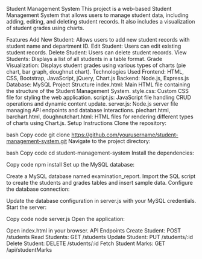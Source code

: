 Student Management System
This project is a web-based Student Management System that allows users to manage student data, including adding, editing, and deleting student records. It also includes a visualization of student grades using charts.

Features
Add New Student: Allows users to add new student records with student name and department ID.
Edit Student: Users can edit existing student records.
Delete Student: Users can delete student records.
View Students: Displays a list of all students in a table format.
Grade Visualization: Displays student grades using various types of charts (pie chart, bar graph, doughnut chart).
Technologies Used
Frontend: HTML, CSS, Bootstrap, JavaScript, jQuery, Chart.js
Backend: Node.js, Express.js
Database: MySQL
Project Structure
index.html: Main HTML file containing the structure of the Student Management System.
style.css: Custom CSS file for styling the web application.
script.js: JavaScript file handling CRUD operations and dynamic content update.
server.js: Node.js server file managing API endpoints and database interactions.
piechart.html, barchart.html, doughnutchart.html: HTML files for rendering different types of charts using Chart.js.
Setup Instructions
Clone the repository:

bash
Copy code
git clone https://github.com/yourusername/student-management-system.git
Navigate to the project directory:

bash
Copy code
cd student-management-system
Install the dependencies:

Copy code
npm install
Set up the MySQL database:

Create a MySQL database named examination_report.
Import the SQL script to create the students and grades tables and insert sample data.
Configure the database connection:

Update the database configuration in server.js with your MySQL credentials.
Start the server:

Copy code
node server.js
Open the application:

Open index.html in your browser.
API Endpoints
Create Student: POST /students
Read Students: GET /students
Update Student: PUT /students/:id
Delete Student: DELETE /students/:id
Fetch Student Marks: GET /api/studentMarks
